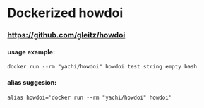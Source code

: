 # Dockerized howdoi
### https://github.com/gleitz/howdoi


#### usage example:

```
docker run --rm "yachi/howdoi" howdoi test string empty bash
```

#### alias suggesion:

```
alias howdoi='docker run --rm "yachi/howdoi" howdoi'
```
